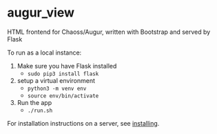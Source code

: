 # augur_view

HTML frontend for Chaoss/Augur, written with Bootstrap and served by Flask

To run as a local instance:
1. Make sure you have Flask installed
    - `sudo pip3 install flask`
2. setup a virtual environment
    - `python3 -m venv env`
    - `source env/bin/activate`
3. Run the app
    - `./run.sh`

For installation instructions on a server, see [installing](installing.md).
